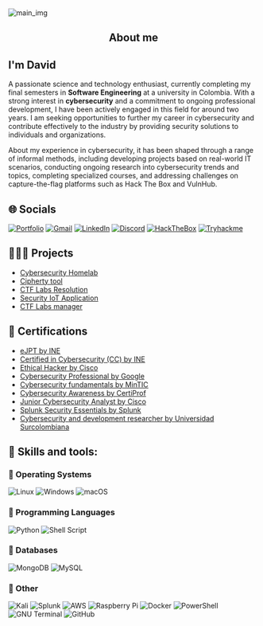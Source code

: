 ###
![main_img](https://davidf.io/wp-content/uploads/2024/07/machine.png)


###

<h2 align="center">About me</h2>

###

<h2 align="left">I'm David</h2>
<p align="left">A passionate science and technology enthusiast, currently completing my final semesters in <strong>Software Engineering</strong> at a university in Colombia. With a strong interest in <strong>cybersecurity</strong> and a commitment to ongoing professional development, I have been actively engaged in this field for around two years. I am seeking opportunities to further my career in cybersecurity and contribute effectively to the industry by providing security solutions to individuals and organizations. </p>

<p align="left">About my experience in cybersecurity, it has been shaped through a range of informal methods, including developing projects based on real-world IT scenarios, conducting ongoing research into cybersecurity trends and topics, completing specialized courses, and addressing challenges on capture-the-flag platforms such as Hack The Box and VulnHub. </p>

###

## 🌐 Socials

[![Portfolio](https://img.shields.io/badge/Portfolio-1A5319?style=for-the-badge&logo=todoist&logoColor=white)](https://davidf.io)
[![Gmail](https://img.shields.io/static/v1?message=Gmail&logo=gmail&label=&color=D14836&logoColor=white&labelColor=&style=for-the-badge)](mailto:w4termelon.01nocaptcha@gmail.com)
[![LinkedIn](https://img.shields.io/static/v1?message=LinkedIn&logo=linkedin&label=&color=0077B5&logoColor=white&labelColor=&style=for-the-badge)](https://www.linkedin.com/in/david-gutierrez-57849a211)
[![Discord](https://img.shields.io/static/v1?message=Discord&logo=discord&label=&color=7289DA&logoColor=white&labelColor=&style=for-the-badge)](https://discord.gg/6KCra55y)
[![HackTheBox](https://img.shields.io/badge/-HackTheBox-%239FEF00?style=for-the-badge&logo=hackthebox&logoColor=white)](https://app.hackthebox.com/profile/793586)
[![Tryhackme](https://img.shields.io/badge/-TryHackMe-%23212C42?style=for-the-badge&logo=tryhackme&logoColor=white)](https://tryhackme.com/p/birdm4nw)


###

## 🧑🏼‍💻 Projects
  - [Cybersecurity Homelab](https://github.com/birdm4nw/Cybersecurity-HomeLab)
  - [Cipherty tool](https://github.com/birdm4nw/cipherty)
  - [CTF Labs Resolution](https://davidf.io/wp-content/uploads/2024/09/machines_info.pdf)
  - [Security IoT Application](https://github.com/birdm4nw/security_app)
  - [CTF Labs manager](https://github.com/birdm4nw/labsger-app)

    
## 📕 Certifications
  - [eJPT by INE](https://davidf600.wordpress.com/wp-content/uploads/2025/02/ejpt_cert_main.pdf)
  - [Certified in Cybersecurity (CC) by INE](https://davidf600.wordpress.com/wp-content/uploads/2025/02/isc2_cert.pdf)
  - [Ethical Hacker by Cisco](https://davidf.io/wp-content/uploads/2024/07/cisco_certification.pdf)
  - [Cybersecurity Professional by Google](https://davidf.io/wp-content/uploads/2024/09/googlecybersecurity_cert.pdf)
  - [Cybersecurity fundamentals by MinTIC](https://www.linkedin.com/in/david-gutierrez-57849a211/details/certifications/)
  - [Cybersecurity Awareness by CertiProf](https://davidf.io/wp-content/uploads/2024/09/cybersecurity_awareness_cert.pdf)
  - [Junior Cybersecurity Analyst by Cisco](https://davidf.io/wp-content/uploads/2024/10/junior_cybersecurity_analyst_career_path_badge20241002-7-aqx008.pdf)
  - [Splunk Security Essentials by Splunk](https://davidf.io/wp-content/uploads/2024/10/splunk_sec_essentials.pdf)
  - [Cybersecurity and development researcher by Universidad Surcolombiana](https://davidf.io/wp-content/uploads/2024/12/devurity_cert-2024.pdf)

###

## 🧠 Skills and tools:

### 🔗 Operating Systems
![Linux](https://img.shields.io/badge/Linux-FCC624?style=for-the-badge&logo=linux&logoColor=black
)
![Windows](https://img.shields.io/badge/Windows-0078D6?style=for-the-badge&logo=windows&logoColor=white)
![macOS](https://img.shields.io/badge/mac%20os-000000?style=for-the-badge&logo=apple&logoColor=white)


### 🔗 Programming Languages 
![Python](https://img.shields.io/badge/python-3670A0?style=for-the-badge&logo=python&logoColor=ffdd54)
![Shell Script](https://img.shields.io/badge/shell_script-%23121011.svg?style=for-the-badge&logo=gnu-bash&logoColor=white)

### 🔗 Databases
![MongoDB](https://img.shields.io/badge/MongoDB-%234ea94b.svg?style=for-the-badge&logo=mongodb&logoColor=white) ![MySQL](https://img.shields.io/badge/mysql-4479A1.svg?style=for-the-badge&logo=mysql&logoColor=white) 

### 🔗 Other
![Kali](https://img.shields.io/badge/Kali-268BEE?style=for-the-badge&logo=kalilinux&logoColor=white)
![Splunk](https://img.shields.io/badge/splunk-%23000000.svg?style=for-the-badge&logo=splunk&logoColor=white) ![AWS](https://img.shields.io/badge/AWS-%23FF9900.svg?style=for-the-badge&logo=amazon-aws&logoColor=white) ![Raspberry Pi](https://img.shields.io/badge/-RaspberryPi-C51A4A?style=for-the-badge&logo=Raspberry-Pi) ![Docker](https://img.shields.io/badge/docker-%230db7ed.svg?style=for-the-badge&logo=docker&logoColor=white)  ![PowerShell](https://img.shields.io/badge/powershell-5391FE?style=for-the-badge&logo=powershell&logoColor=white)
![GNU Terminal](https://img.shields.io/badge/GNU%20Bash-4EAA25?style=for-the-badge&logo=GNU%20Bash&logoColor=white) ![GitHub](https://img.shields.io/badge/github-%23121011.svg?style=for-the-badge&logo=github&logoColor=white)

###

